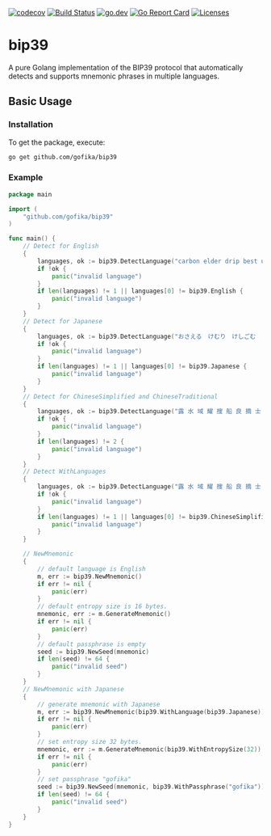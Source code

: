 [![codecov](https://codecov.io/gh/gofika/bip39/branch/main/graph/badge.svg)](https://codecov.io/gh/gofika/bip39)
[![Build Status](https://github.com/gofika/bip39/workflows/build/badge.svg)](https://github.com/gofika/bip39)
[![go.dev](https://img.shields.io/badge/go.dev-reference-007d9c?logo=go&logoColor=white)](https://pkg.go.dev/github.com/gofika/bip39)
[![Go Report Card](https://goreportcard.com/badge/github.com/gofika/bip39)](https://goreportcard.com/report/github.com/gofika/bip39)
[![Licenses](https://img.shields.io/github/license/gofika/bip39)](LICENSE)

# bip39

A pure Golang implementation of the BIP39 protocol that automatically detects and supports mnemonic phrases in multiple languages.


## Basic Usage

### Installation

To get the package, execute:

```bash
go get github.com/gofika/bip39
```

### Example

```go
package main

import (
	"github.com/gofika/bip39"
)

func main() {
	// Detect for English
	{
		languages, ok := bip39.DetectLanguage("carbon elder drip best unlock pool athlete fortune mixture exist bachelor quick faculty obey cliff")
		if !ok {
			panic("invalid language")
		}
		if len(languages) != 1 || languages[0] != bip39.English {
			panic("invalid language")
		}
	}
	// Detect for Japanese
	{
		languages, ok := bip39.DetectLanguage("おさえる　けむり　けしごむ　うせつ　もちろん　とさか　いはつ　ざっか　たりる　こさめ　いわい　にいがた　こてい　ちんもく　がぞう")
		if !ok {
			panic("invalid language")
		}
		if len(languages) != 1 || languages[0] != bip39.Japanese {
			panic("invalid language")
		}
	}
	// Detect for ChineseSimplified and ChineseTraditional
	{
		languages, ok := bip39.DetectLanguage("露 水 域 耀 搜 船 良 摘 士 近 桃 案")
		if !ok {
			panic("invalid language")
		}
		if len(languages) != 2 {
			panic("invalid language")
		}
	}
	// Detect WithLanguages
	{
		languages, ok := bip39.DetectLanguage("露 水 域 耀 搜 船 良 摘 士 近 桃 案", bip39.WithLanguages([]bip39.Language{bip39.ChineseSimplified}))
		if !ok {
			panic("invalid language")
		}
		if len(languages) != 1 || languages[0] != bip39.ChineseSimplified {
			panic("invalid language")
		}
	}

	// NewMnemonic
	{
		// default language is English
		m, err := bip39.NewMnemonic()
		if err != nil {
			panic(err)
		}
		// default entropy size is 16 bytes.
		mnemonic, err := m.GenerateMnemonic()
		if err != nil {
			panic(err)
		}
		// default passphrase is empty
		seed := bip39.NewSeed(mnemonic)
		if len(seed) != 64 {
			panic("invalid seed")
		}
	}
	// NewMnemonic with Japanese
	{
		// generate mnemonic with Japanese
		m, err := bip39.NewMnemonic(bip39.WithLanguage(bip39.Japanese))
		if err != nil {
			panic(err)
		}
		// set entropy size 32 bytes.
		mnemonic, err := m.GenerateMnemonic(bip39.WithEntropySize(32))
		if err != nil {
			panic(err)
		}
		// set passphrase "gofika"
		seed := bip39.NewSeed(mnemonic, bip39.WithPassphrase("gofika"))
		if len(seed) != 64 {
			panic("invalid seed")
		}
	}
}
```